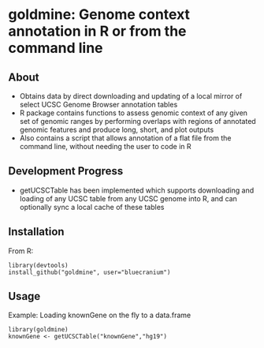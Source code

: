 # goldmine: Genome context annotation in R or from the command line

## About
* Obtains data by direct downloading and updating of a local mirror of select UCSC Genome Browser annotation tables
* R package contains functions to assess genomic context of any given set of genomic ranges by performing overlaps with regions of annotated genomic features and produce long, short, and plot outputs
* Also contains a script that allows annotation of a flat file from the command line, without needing the user to code in R

## Development Progress
* getUCSCTable has been implemented which supports downloading and loading of any UCSC table from any UCSC genome into R, and can optionally sync a local cache of these tables

## Installation
From R:

	library(devtools)
	install_github("goldmine", user="bluecranium")

## Usage
Example: Loading knownGene on the fly to a data.frame

	library(goldmine)
	knownGene <- getUCSCTable("knownGene","hg19")